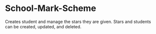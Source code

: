 # School-Mark-Scheme
Creates student and manage the stars they are given. Stars and students can be created, updated, and deleted.
